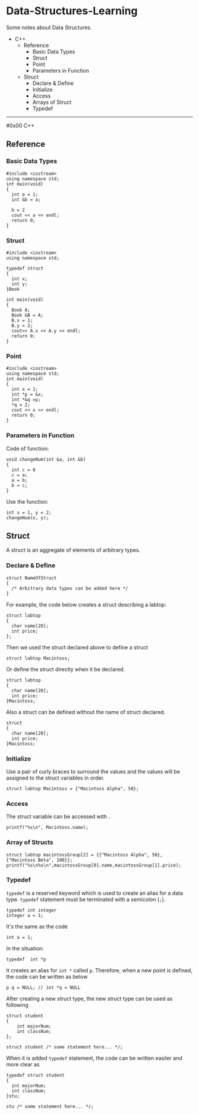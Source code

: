 # Data-Structures-Learning
Some notes about Data Structures.

* C++
  * Reference
    * Basic Data Types
    * Struct
    * Point
    * Parameters in Function
  * Struct
    * Declare & Define
    * Initialize
    * Access
    * Arrays of Struct
    * Typedef
  
---
#0x00 C++
## Reference
### Basic Data Types
    #include <iostream>
    using namespace std;
    int main(void)
    {
      int a = 1;
      int &b = a;
    
      b = 2
      cout << a << endl;
      return 0;
    }

### Struct
    #include <iostream>
    using namespace std;
    
    typedef struct
    {
      int x;
      int y;
    }Book
    
    int main(void)
    {
      Book A;
      Book &B = A;
      B.x = 1;
      B.y = 2;
      cout<< A.x << A.y << endl;
      return 0;
    }
    
### Point
    #include <iostream>
    using namespace std;
    int main(void)
    {
      int x = 1;
      int *p = &x;
      int *&q =p;
      *q = 2;
      cout << x << endl;
      return 0;
    }
    
### Parameters in Function
Code of function:
    
    void changeNum(int &a, int &b)
    {
      int c = 0
      c = a;
      a = b;
      b = c;
    }
    
Use the function:
    
    int x = 1, y = 2;
    changeNum(x, y);

## Struct

A struct is an aggregate of elements of arbitrary types.

### Declare & Define

    struct NameOfStruct
    {
      /* Arbitrary data types can be added here */
    }

For example, the code below creates a struct describing a labtop:

    struct labtop
    {
      char name[20];
      int price;
    };

Then we used the struct declared above to define a struct

    struct labtop Macintoss;
 
Or define the struct directly when it be declared.

    struct labtop
    {
      char name[20];
      int price;
    }Macintoss;
 
 Also a struct can be defined without the name of struct declared.
  
    struct
    {
      char name[20];
      int price;
    }Macintoss;

### Initialize

Use a pair of curly braces to surround the values and the values will be assigned to the struct variables in order.

    struct labtop Macintoss = {"Macintoss Alpha", 50};

### Access

The struct variable can be accessed with `.`

    printf("%s\n", Macintoss.name);

### Array of Structs

    struct labtop macintossGroup[2] = {{"Macintoss Alpha", 50}, {"Macintoss Beta", 100}};
    printf("%s\n%s\n",macintossGroup[0].name,macintossGroup[1].price);

### Typedef
`typedef` is a reserved keyword which is used to create an alias for a data type. `typedef` statement must be terminated with a semicolon (`;`).
    
    typedef int integer
    integer a = 1;

It's the same as the code

    int a = 1;
    
In the situation:

    typedef  int *p

It creates an alias for `int *` called `p`. Therefore, when a new point is defined, the code can be written as below

    p q = NULL; // int *q = NULL
    
After creating a new struct type, the new struct type can be used as following
    
    struct student
    {
        int majorNum;
        int classNum;
    };
    
    struct student /* some statement here... */;
    
When it is added `typedef` statement, the code can be written easiler and more clear as

    typedef struct student
    {
      int majorNum;
      int classNum;
    }stu;
    
    stu /* some statement here... */;

